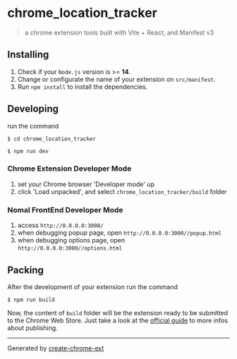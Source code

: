 # chrome_location_tracker

> a chrome extension tools built with Vite + React, and Manifest v3

## Installing

1. Check if your `Node.js` version is >= **14**.
2. Change or configurate the name of your extension on `src/manifest`.
3. Run `npm install` to install the dependencies.

## Developing

run the command

```shell
$ cd chrome_location_tracker

$ npm run dev
```

### Chrome Extension Developer Mode

1. set your Chrome browser 'Developer mode' up
2. click 'Load unpacked', and select `chrome_location_tracker/build` folder

### Nomal FrontEnd Developer Mode

1. access `http://0.0.0.0:3000/`
2. when debugging popup page, open `http://0.0.0.0:3000//popup.html`
3. when debugging options page, open `http://0.0.0.0:3000//options.html`

## Packing

After the development of your extension run the command

```shell
$ npm run build
```

Now, the content of `build` folder will be the extension ready to be submitted to the Chrome Web Store. Just take a look at the [official guide](https://developer.chrome.com/webstore/publish) to more infos about publishing.

---

Generated by [create-chrome-ext](https://github.com/guocaoyi/create-chrome-ext)
